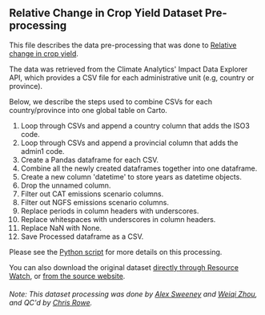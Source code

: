 ## Relative Change in Crop Yield Dataset Pre-processing
This file describes the data pre-processing that was done to [Relative change in crop yield](http://climate-impact-explorer.climateanalytics.org/).

The data was retrieved from the Climate Analytics' Impact Data Explorer API, which provides a CSV file for each administrative unit (e.g, country or province).

Below, we describe the steps used to combine CSVs for each country/province into one global table on Carto.

1. Loop through CSVs and append a country column that adds the ISO3 code.
2. Loop through CSVs and append a provincial column that adds the admin1 code. 
3. Create a Pandas dataframe for each CSV.
4. Combine all the newly created dataframes together into one dataframe. 
5. Create a new column 'datetime' to store years as datetime objects.
6. Drop the unnamed column.
7. Filter out CAT emissions scenario columns.
8. Filter out NGFS emissions scenario columns.
9. Replace periods in column headers with underscores.
10. Replace whitespaces with underscores in column headers.
11. Replace NaN with None.
12. Save Processed dataframe as a CSV.

Please see the [Python script](https://github.com/resource-watch/data-pre-processing/blob/master/foo_069_rw0_relative_change_crop_yield/foo_069_rw0_relative_change_crop_yield_processing.py) for more details on this processing.

You can also download the original dataset [directly through Resource Watch](https://wri-public-data.s3.amazonaws.com/resourcewatch/foo_069_rw0_relative_change_crop_yield.zip), or [from the source website](https://cie-api.climateanalytics.org/api/).

###### Note: This dataset processing was done by [Alex Sweeney](https://github.com/alxswny) and [Weiqi Zhou](https://www.wri.org/profile/weiqi-zhou), and QC'd by [Chris Rowe](https://www.wri.org/profile/chris-rowe).
